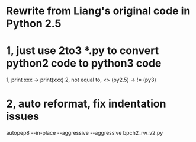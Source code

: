 # Rewrite from Liang's original code in Python 2.5

# 1, just use 2to3 *.py to convert python2 code to python3 code
1, print xxx  -> print(xxx)
2, not equal to, <> (py2.5) -> != (py3)

# 2, auto reformat, fix indentation issues
autopep8 --in-place --aggressive --aggressive bpch2_rw_v2.py

